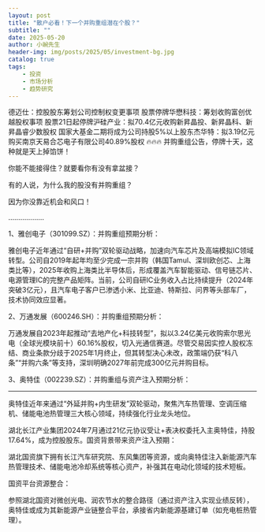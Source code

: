 ```yaml
---
layout: post
title: "散户必看！下一个并购重组潜在个股？"
subtitle: ""
date: 2025-05-20
author: 小豌先生
header-img: img/posts/2025/05/investment-bg.jpg
catalog: true
tags:
    - 投资
    - 市场分析
    - 趋势研究
---
```


德迈仕：控股股东筹划公司控制权变更事项 股票停牌华懋科技：筹划收购富创优越股权事项 股票21日起停牌沪硅产业：拟70.4亿元收购新昇晶投、新昇晶科、新昇晶睿少数股权 国家大基金二期将成为公司持股5%以上股东杰华特：拟3.19亿元购买南京天易合芯电子有限公司40.89%股权
🔥🔥🔥
并购重组公告，停牌十天，这种就是天上掉馅饼！

你能不能接得住？就要看你有没有拿盆接？

有的人说，为什么我的股没有并购重组？

因为你没靠近机会和风口！

………………

1、雅创电子（301099.SZ）：并购重组预期分析：

雅创电子近年通过“自研+并购”双轮驱动战略，加速向汽车芯片及高端模拟IC领域转型。公司自2019年起年均至少完成一宗并购（韩国Tamul、深圳欧创芯、上海类比等），2025年收购上海类比半导体后，形成覆盖汽车智能驱动、信号链芯片、电源管理IC的完整产品矩阵。当前，公司自研IC业务收入占比持续提升（2024年突破3亿元），且汽车电子客户已渗透小米、比亚迪、特斯拉、问界等头部车厂，技术协同效应显著。

2、万通发展（600246.SH）：并购重组预期分析：

万通发展自2023年起推动“去地产化+科技转型”，拟以3.24亿美元收购索尔思光电（全球光模块前十）60.16%股权，切入光通信赛道。尽管交易因实控人股权冻结、商业条款分歧于2025年1月终止，但其转型决心未改，政策端仍获“科八条”“并购六条”等支持，深圳明确2027年前完成300亿元并购目标。

3、奥特佳（002239.SZ）：并购重组与资产注入预期分析：

****

奥特佳近年来通过“外延并购+内生研发”双轮驱动，聚焦汽车热管理、空调压缩机、储能电池热管理三大核心领域，持续强化行业龙头地位。

湖北长江产业集团2024年7月通过21亿元协议受让+表决权委托入主奥特佳，持股17.64%，成为控股股东。国资背景带来资产注入预期：

湖北国资旗下拥有长江汽车研究院、东风集团等资源，或向奥特佳注入新能源汽车热管理技术、储能电池冷却系统等核心资产，补强其在电动化领域的技术短板。

国资平台资源整合：

参照湖北国资对微创光电、润农节水的整合路径（通过资产注入实现业绩反转），奥特佳或成为其新能源产业链整合平台，承接省内新能源基建订单（如充电桩热管理）。